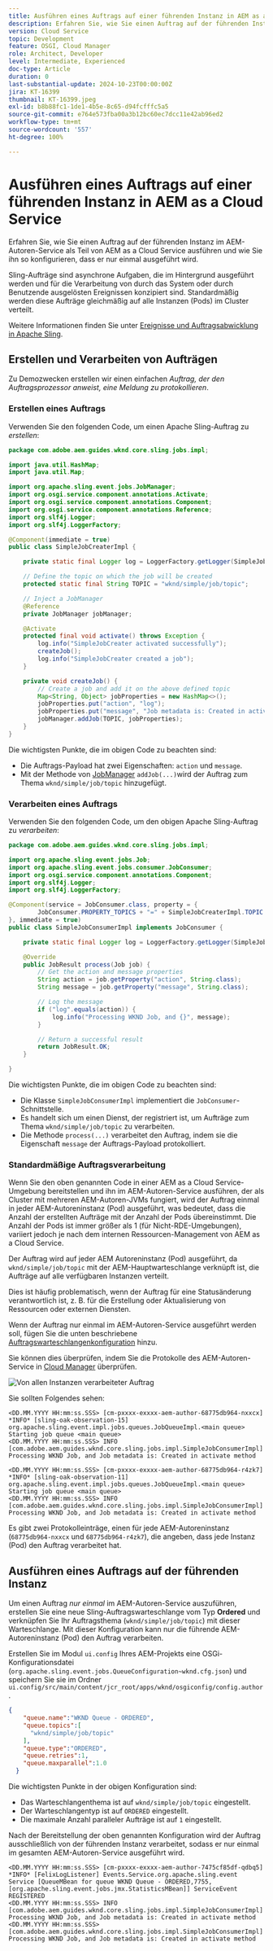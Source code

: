 ```yaml
---
title: Ausführen eines Auftrags auf einer führenden Instanz in AEM as a Cloud Service
description: Erfahren Sie, wie Sie einen Auftrag auf der führenden Instanz in AEM as a Cloud Service ausführen.
version: Cloud Service
topic: Development
feature: OSGI, Cloud Manager
role: Architect, Developer
level: Intermediate, Experienced
doc-type: Article
duration: 0
last-substantial-update: 2024-10-23T00:00:00Z
jira: KT-16399
thumbnail: KT-16399.jpeg
exl-id: b8b88fc1-1de1-4b5e-8c65-d94fcfffc5a5
source-git-commit: e764e573fba00a3b12bc60ec7dcc11e42ab96ed2
workflow-type: tm+mt
source-wordcount: '557'
ht-degree: 100%

---
```


# Ausführen eines Auftrags auf einer führenden Instanz in AEM as a Cloud Service

Erfahren Sie, wie Sie einen Auftrag auf der führenden Instanz im AEM-Autoren-Service als Teil von AEM as a Cloud Service ausführen und wie Sie ihn so konfigurieren, dass er nur einmal ausgeführt wird.

Sling-Aufträge sind asynchrone Aufgaben, die im Hintergrund ausgeführt werden und für die Verarbeitung von durch das System oder durch Benutzende ausgelösten Ereignissen konzipiert sind. Standardmäßig werden diese Aufträge gleichmäßig auf alle Instanzen (Pods) im Cluster verteilt.

Weitere Informationen finden Sie unter [Ereignisse und Auftragsabwicklung in Apache Sling](https://sling.apache.org/documentation/bundles/apache-sling-eventing-and-job-handling.html).

## Erstellen und Verarbeiten von Aufträgen

Zu Demozwecken erstellen wir einen einfachen _Auftrag, der den Auftragsprozessor anweist, eine Meldung zu protokollieren_.

### Erstellen eines Auftrags

Verwenden Sie den folgenden Code, um einen Apache Sling-Auftrag zu _erstellen_:

```java
package com.adobe.aem.guides.wknd.core.sling.jobs.impl;

import java.util.HashMap;
import java.util.Map;

import org.apache.sling.event.jobs.JobManager;
import org.osgi.service.component.annotations.Activate;
import org.osgi.service.component.annotations.Component;
import org.osgi.service.component.annotations.Reference;
import org.slf4j.Logger;
import org.slf4j.LoggerFactory;

@Component(immediate = true)
public class SimpleJobCreaterImpl {

    private static final Logger log = LoggerFactory.getLogger(SimpleJobCreaterImpl.class);

    // Define the topic on which the job will be created
    protected static final String TOPIC = "wknd/simple/job/topic";

    // Inject a JobManager
    @Reference
    private JobManager jobManager;

    @Activate
    protected final void activate() throws Exception {
        log.info("SimpleJobCreater activated successfully");
        createJob();
        log.info("SimpleJobCreater created a job");
    }

    private void createJob() {
        // Create a job and add it on the above defined topic
        Map<String, Object> jobProperties = new HashMap<>();
        jobProperties.put("action", "log");
        jobProperties.put("message", "Job metadata is: Created in activate method");
        jobManager.addJob(TOPIC, jobProperties);
    }
}
```

Die wichtigsten Punkte, die im obigen Code zu beachten sind:

- Die Auftrags-Payload hat zwei Eigenschaften: `action` und `message`.
- Mit der Methode von [JobManager](https://javadoc.io/doc/com.adobe.aem/aem-sdk-api/latest/org/apache/sling/event/jobs/JobManager.html) `addJob(...)`wird der Auftrag zum Thema `wknd/simple/job/topic` hinzugefügt.

### Verarbeiten eines Auftrags

Verwenden Sie den folgenden Code, um den obigen Apache Sling-Auftrag zu _verarbeiten_:

```java
package com.adobe.aem.guides.wknd.core.sling.jobs.impl;

import org.apache.sling.event.jobs.Job;
import org.apache.sling.event.jobs.consumer.JobConsumer;
import org.osgi.service.component.annotations.Component;
import org.slf4j.Logger;
import org.slf4j.LoggerFactory;

@Component(service = JobConsumer.class, property = {
        JobConsumer.PROPERTY_TOPICS + "=" + SimpleJobCreaterImpl.TOPIC
}, immediate = true)
public class SimpleJobConsumerImpl implements JobConsumer {

    private static final Logger log = LoggerFactory.getLogger(SimpleJobConsumerImpl.class);

    @Override
    public JobResult process(Job job) {
        // Get the action and message properties
        String action = job.getProperty("action", String.class);
        String message = job.getProperty("message", String.class);

        // Log the message
        if ("log".equals(action)) {
            log.info("Processing WKND Job, and {}", message);
        }

        // Return a successful result
        return JobResult.OK;
    }

}
```

Die wichtigsten Punkte, die im obigen Code zu beachten sind:

- Die Klasse `SimpleJobConsumerImpl` implementiert die `JobConsumer`-Schnittstelle.
- Es handelt sich um einen Dienst, der registriert ist, um Aufträge zum Thema `wknd/simple/job/topic` zu verarbeiten.
- Die Methode `process(...)` verarbeitet den Auftrag, indem sie die Eigenschaft `message` der Auftrags-Payload protokolliert.

### Standardmäßige Auftragsverarbeitung

Wenn Sie den oben genannten Code in einer AEM as a Cloud Service-Umgebung bereitstellen und ihn im AEM-Autoren-Service ausführen, der als Cluster mit mehreren AEM-Autoren-JVMs fungiert, wird der Auftrag einmal in jeder AEM-Autoreninstanz (Pod) ausgeführt, was bedeutet, dass die Anzahl der erstellten Aufträge mit der Anzahl der Pods übereinstimmt. Die Anzahl der Pods ist immer größer als 1 (für Nicht-RDE-Umgebungen), variiert jedoch je nach dem internen Ressourcen-Management von AEM as a Cloud Service.

Der Auftrag wird auf jeder AEM Autoreninstanz (Pod) ausgeführt, da `wknd/simple/job/topic` mit der AEM-Hauptwarteschlange verknüpft ist, die Aufträge auf alle verfügbaren Instanzen verteilt.

Dies ist häufig problematisch, wenn der Auftrag für eine Statusänderung verantwortlich ist, z. B. für die Erstellung oder Aktualisierung von Ressourcen oder externen Diensten.

Wenn der Auftrag nur einmal im AEM-Autoren-Service ausgeführt werden soll, fügen Sie die unten beschriebene [Auftragswarteschlangenkonfiguration](#how-to-run-a-job-on-the-leader-instance) hinzu.

Sie können dies überprüfen, indem Sie die Protokolle des AEM-Autoren-Service in [Cloud Manager](https://experienceleague.adobe.com/de/docs/experience-manager-learn/cloud-service/debugging/debugging-aem-as-a-cloud-service/logs#cloud-manager) überprüfen.

![Von allen Instanzen verarbeiteter Auftrag](./assets/run-job-once/job-processed-by-all-instances.png)


Sie sollten Folgendes sehen:

```
<DD.MM.YYYY HH:mm:ss.SSS> [cm-pxxxx-exxxx-aem-author-68775db964-nxxcx] *INFO* [sling-oak-observation-15] org.apache.sling.event.impl.jobs.queues.JobQueueImpl.<main queue> Starting job queue <main queue>
<DD.MM.YYYY HH:mm:ss.SSS> INFO [com.adobe.aem.guides.wknd.core.sling.jobs.impl.SimpleJobConsumerImpl] Processing WKND Job, and Job metadata is: Created in activate method

<DD.MM.YYYY HH:mm:ss.SSS> [cm-pxxxx-exxxx-aem-author-68775db964-r4zk7] *INFO* [sling-oak-observation-11] org.apache.sling.event.impl.jobs.queues.JobQueueImpl.<main queue> Starting job queue <main queue>
<DD.MM.YYYY HH:mm:ss.SSS> INFO [com.adobe.aem.guides.wknd.core.sling.jobs.impl.SimpleJobConsumerImpl] Processing WKND Job, and Job metadata is: Created in activate method
```

Es gibt zwei Protokolleinträge, einen für jede AEM-Autoreninstanz (`68775db964-nxxcx` und `68775db964-r4zk7`), die angeben, dass jede Instanz (Pod) den Auftrag verarbeitet hat.

## Ausführen eines Auftrags auf der führenden Instanz

Um einen Auftrag _nur einmal_ im AEM-Autoren-Service auszuführen, erstellen Sie eine neue Sling-Auftragswarteschlange vom Typ **Ordered** und verknüpfen Sie Ihr Auftragsthema (`wknd/simple/job/topic`) mit dieser Warteschlange. Mit dieser Konfiguration kann nur die führende AEM-Autoreninstanz (Pod) den Auftrag verarbeiten.

Erstellen Sie im Modul `ui.config` Ihres AEM-Projekts eine OSGi-Konfigurationsdatei (`org.apache.sling.event.jobs.QueueConfiguration~wknd.cfg.json`) und speichern Sie sie im Ordner `ui.config/src/main/content/jcr_root/apps/wknd/osgiconfig/config.author`.

```json
{
    "queue.name":"WKND Queue - ORDERED",
    "queue.topics":[
      "wknd/simple/job/topic"
    ],
    "queue.type":"ORDERED",
    "queue.retries":1,
    "queue.maxparallel":1.0
  }
```

Die wichtigsten Punkte in der obigen Konfiguration sind:

- Das Warteschlangenthema ist auf `wknd/simple/job/topic` eingestellt.
- Der Warteschlangentyp ist auf `ORDERED` eingestellt.
- Die maximale Anzahl paralleler Aufträge ist auf `1` eingestellt.

Nach der Bereitstellung der oben genannten Konfiguration wird der Auftrag ausschließlich von der führenden Instanz verarbeitet, sodass er nur einmal im gesamten AEM-Autoren-Service ausgeführt wird.

```
<DD.MM.YYYY HH:mm:ss.SSS> [cm-pxxxx-exxxx-aem-author-7475cf85df-qdbq5] *INFO* [FelixLogListener] Events.Service.org.apache.sling.event Service [QueueMBean for queue WKND Queue - ORDERED,7755, [org.apache.sling.event.jobs.jmx.StatisticsMBean]] ServiceEvent REGISTERED
<DD.MM.YYYY HH:mm:ss.SSS> INFO [com.adobe.aem.guides.wknd.core.sling.jobs.impl.SimpleJobConsumerImpl] Processing WKND Job, and Job metadata is: Created in activate method
<DD.MM.YYYY HH:mm:ss.SSS> [com.adobe.aem.guides.wknd.core.sling.jobs.impl.SimpleJobConsumerImpl] Processing WKND Job, and Job metadata is: Created in activate method
```
